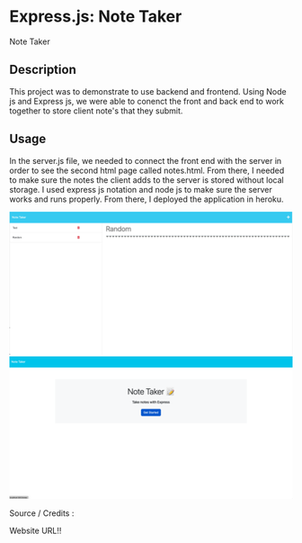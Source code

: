 # Express.js: Note Taker

Note Taker

## Description

This project was to demonstrate to use backend and frontend. Using Node js and Express js, we were able to conenct the front and back end to work together to store client note's that they submit.

## Usage

In the server.js file, we needed to connect the front end with the server in order to see the second html page called notes.html. From there, I needed to make sure the notes the client adds to the server is stored without local storage. I used express js notation and node js to make sure the server works and runs properly. From there, I deployed the application in heroku.

![alt text](./public/assets/Home.png)
![alt text](./public/assets/Notes.png)

Source / Credits :

Website URL!!
